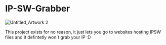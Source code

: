 # IP-SW-Grabber

![Untitled_Artwork 2](https://github.com/user-attachments/assets/60e0b061-4334-4e56-931a-5e69c2ac7dbb)

This project exists for no reason, it just lets you go to websites hosting IPSW files and it defintetly won´t grab your IP :D
